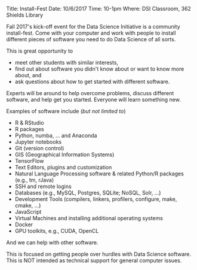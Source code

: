 Title: Install-Fest
Date: 10/6/2017
Time: 10-1pm
Where: DSI Classroom, 362 Shields Library

Fall 2017's kick-off event for the Data Science Initiative is a community install-fest.  Come with
your computer and work with people to install different pieces of software you need to do Data
Science of all sorts. 

This is great opportunity to 
+ meet other students with similar interests, 
+ find out about software you didn't know about or want to know more about, and 
+ ask questions about how to get started with different software.

Experts will be around to help overcome problems, discuss different software, and help get you
started.
Everyone will learn something new.

Examples of software include (*but not limited to*)
+ R & RStudio
+ R packages
+ Python, numba, ... and Anaconda
+ Jupyter notebooks
+ Git (version control)
+ GIS (Geographical Information Systems)
+ TensorFlow
+ Text Editors, plugins and customization
+ Natural Language Processing software & related Python/R packages (e.g., tm, rJava)
+ SSH and remote logins
+ Databases (e.g., MySQL, Postgres, SQLite; NoSQL, Solr, ...)
+ Development Tools (compilers, linkers, profilers, configure, make, cmake, ...)
+ JavaScript
+ Virtual Machines and installing additional operating systems
+ Docker
+ GPU toolkits, e.g., CUDA, OpenCL

And we can help with other software. 

This is focused on getting people over hurdles with Data Science software.
This is NOT intended as technical support for general computer issues.
